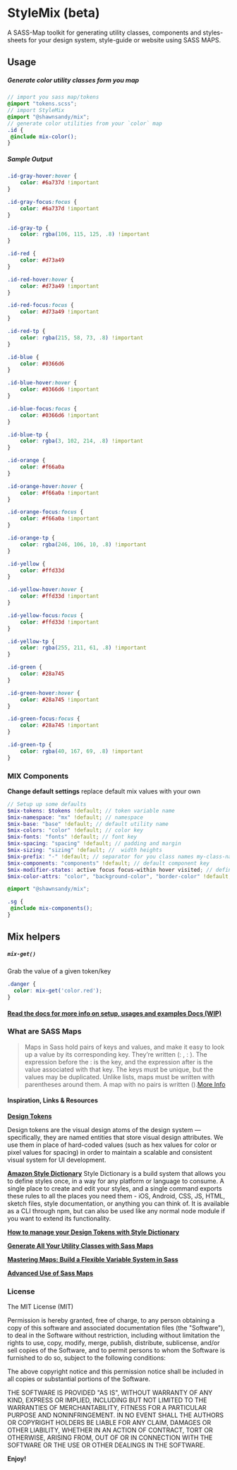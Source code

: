 # StyleMix (beta)

A SASS-Map toolkit for generating utility classes, components and styles-sheets for your design system, style-guide or website using SASS MAPS.

## Usage

##### Generate color utility classes form you map

``` scss
// import you sass map/tokens
@import "tokens.scss";
// import StyleMix
@import "@shawnsandy/mix";
// generate color utilities from your `color` map
.id {
 @include mix-color();
}
```

##### Sample Output

``` css
.id-gray-hover:hover {
    color: #6a737d !important
}

.id-gray-focus:focus {
    color: #6a737d !important
}

.id-gray-tp {
    color: rgba(106, 115, 125, .8) !important
}

.id-red {
    color: #d73a49
}

.id-red-hover:hover {
    color: #d73a49 !important
}

.id-red-focus:focus {
    color: #d73a49 !important
}

.id-red-tp {
    color: rgba(215, 58, 73, .8) !important
}

.id-blue {
    color: #0366d6
}

.id-blue-hover:hover {
    color: #0366d6 !important
}

.id-blue-focus:focus {
    color: #0366d6 !important
}

.id-blue-tp {
    color: rgba(3, 102, 214, .8) !important
}

.id-orange {
    color: #f66a0a
}

.id-orange-hover:hover {
    color: #f66a0a !important
}

.id-orange-focus:focus {
    color: #f66a0a !important
}

.id-orange-tp {
    color: rgba(246, 106, 10, .8) !important
}

.id-yellow {
    color: #ffd33d
}

.id-yellow-hover:hover {
    color: #ffd33d !important
}

.id-yellow-focus:focus {
    color: #ffd33d !important
}

.id-yellow-tp {
    color: rgba(255, 211, 61, .8) !important
}

.id-green {
    color: #28a745
}

.id-green-hover:hover {
    color: #28a745 !important
}

.id-green-focus:focus {
    color: #28a745 !important
}

.id-green-tp {
    color: rgba(40, 167, 69, .8) !important
}
```

### MIX Components

**Change default settings** replace default mix values with your own

``` scss
// Setup up some defaults
$mix-tokens: $tokens !default; // token variable name
$mix-namespace: "mx" !default; // namespace
$mix-base: "base" !default; // default utility name
$mix-colors: "color" !default; // color key
$mix-fonts: "fonts" !default; // font key
$mix-spacing: "spacing" !default; // padding and margin
$mix-sizing: "sizing" !default; //  width heights
$mix-prefix: "-" !default; // separator for you class names my-class-name
$mix-components: "components" !default; // default component key
$mix-modifier-states: active focus focus-within hover visited; // define the states that you use
$mix-color-attrs: "color", "background-color", "border-color" !default;

@import "@shawnsandy/mix";

.sg {
 @include mix-components();
}

```

## Mix helpers

##### `mix-get()` 

Grab the value of a given token/key

``` scss
.danger {
  color: mix-get('color.red');
}
```

#### [Read the docs for more info on setup, usages and examples Docs (WIP)](./docs)

### What are SASS Maps

> Maps in Sass hold pairs of keys and values, and make it easy to look up a value by its corresponding key. They’re written (<expression>: <expression>, <expression>: <expression>). The expression before the : is the key, and the expression after is the value associated with that key. The keys must be unique, but the values may be duplicated. Unlike lists, maps must be written with parentheses around them. A map with no pairs is written ().[More Info]([https://link](https://sass-lang.com/documentation/values/maps))

#### Inspiration, Links & Resources

**[Design Tokens]([https://link](https://www.lightningdesignsystem.com/design-tokens/))**

Design tokens are the visual design atoms of the design system — specifically, they are named entities that store visual design attributes. We use them in place of hard-coded values (such as hex values for color or pixel values for spacing) in order to maintain a scalable and consistent visual system for UI development.

**[Amazon Style Dictionary](https://amzn.github.io/style-dictionary/#/?id=style-dictionary)**
Style Dictionary is a build system that allows you to define styles once, in a way for any platform or language to consume. A single place to create and edit your styles, and a single command exports these rules to all the places you need them - iOS, Android, CSS, JS, HTML, sketch files, style documentation, or anything you can think of. It is available as a CLI through npm, but can also be used like any normal node module if you want to extend its functionality.

**[How to manage your Design Tokens with Style Dictionary](https://medium.com/@didoo/how-to-manage-your-design-tokens-with-style-dictionary-98c795b938aa)**

**[Generate All Your Utility Classes with Sass Maps](https://frontstuff.io/generate-all-your-utility-classes-with-sass-maps)**

**[Mastering Maps: Build a Flexible Variable System in Sass](https://www.viget.com/articles/maps-math-and-magic-build-a-flexible-variable-system-in-sass/)**

**[Advanced Use of Sass Maps]([https://link](https://itnext.io/advanced-use-of-sass-maps-bd5a47ca0d1a))**

### License

The MIT License (MIT)

Permission is hereby granted, free of charge, to any person obtaining a copy of this software and associated documentation files (the "Software"), to deal in the Software without restriction, including without limitation the rights to use, copy, modify, merge, publish, distribute, sublicense, and/or sell copies of the Software, and to permit persons to whom the Software is furnished to do so, subject to the following conditions:

The above copyright notice and this permission notice shall be included in all copies or substantial portions of the Software.

THE SOFTWARE IS PROVIDED "AS IS", WITHOUT WARRANTY OF ANY KIND, EXPRESS OR IMPLIED, INCLUDING BUT NOT LIMITED TO THE WARRANTIES OF MERCHANTABILITY, FITNESS FOR A PARTICULAR PURPOSE AND NONINFRINGEMENT. IN NO EVENT SHALL THE AUTHORS OR COPYRIGHT HOLDERS BE LIABLE FOR ANY CLAIM, DAMAGES OR OTHER LIABILITY, WHETHER IN AN ACTION OF CONTRACT, TORT OR OTHERWISE, ARISING FROM, OUT OF OR IN CONNECTION WITH THE SOFTWARE OR THE USE OR OTHER DEALINGS IN THE SOFTWARE.

**Enjoy!**

